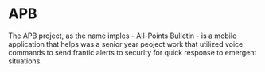 # **APB**
The APB project, as the name imples - All-Points Bulletin - is a mobile application that helps was a senior year peoject work that utilized voice commands to send frantic alerts to security for quick response to emergent situations.
